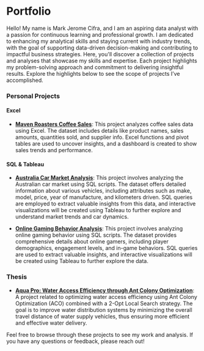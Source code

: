 # Portfolio

Hello! My name is Mark Jerome Cifra, and I am an aspiring data analyst with a passion for continuous learning and professional growth. I am dedicated to enhancing my analytical skills and staying current with industry trends, with the goal of supporting data-driven decision-making and contributing to impactful business strategies. Here, you'll discover a collection of projects and analyses that showcase my skills and expertise. Each project highlights my problem-solving approach and commitment to delivering insightful results. Explore the highlights below to see the scope of projects I’ve accomplished.

### Personal Projects

#### Excel
- [**Maven Roasters Coffee Sales**](https://github.com/markjeromecifra/portfolio/tree/main/Maven%20Roasters%20Coffee%20Sales%20(Excel)): This project analyzes coffee sales data using Excel. The dataset includes details like product names, sales amounts, quantities sold, and supplier info. Excel functions and pivot tables are used to uncover insights, and a dashboard is created to show sales trends and performance.

#### SQL & Tableau
- [**Australia Car Market Analysis**](https://github.com/markjeromecifra/portfolio/tree/main/Australia%20Car%20Market%20(SQL%20%26%20Tableau)): This project involves analyzing the Australian car market using SQL scripts. The dataset offers detailed information about various vehicles, including attributes such as make, model, price, year of manufacture, and kilometers driven. SQL queries are employed to extract valuable insights from this data, and interactive visualizations will be created using Tableau to further explore and understand market trends and car dynamics.

- [**Online Gaming Behavior Analysis**](https://github.com/markjeromecifra/portfolio/tree/main/Online%20Gaming%20Behavior%20(SQL%20%26%20Tableau)): This project involves analyzing online gaming behavior using SQL scripts. The dataset provides comprehensive details about online gamers, including player demographics, engagement levels, and in-game behaviors. SQL queries are used to extract valuable insights, and interactive visualizations will be created using Tableau to further explore the data.

  
### Thesis
- [**Aqua Pro: Water Access Efficiency through Ant Colony Optimization**](https://github.com/markjeromecifra/aquapro): A project related to optimizing water access efficiency using Ant Colony Optimization (ACO) combined with a 2-Opt Local Search strategy. The goal is to improve water distribution systems by minimizing the overall travel distance of water supply vehicles, thus ensuring more efficient and effective water delivery.

Feel free to browse through these projects to see my work and analysis. If you have any questions or feedback, please reach out!
